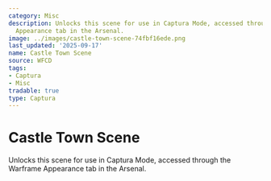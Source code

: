 ```yaml
---
category: Misc
description: Unlocks this scene for use in Captura Mode, accessed through the Warframe
  Appearance tab in the Arsenal.
image: ../images/castle-town-scene-74fbf16ede.png
last_updated: '2025-09-17'
name: Castle Town Scene
source: WFCD
tags:
- Captura
- Misc
tradable: true
type: Captura
---
```


# Castle Town Scene

Unlocks this scene for use in Captura Mode, accessed through the Warframe Appearance tab in the Arsenal.

